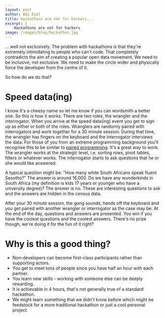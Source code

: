 ```yaml
---
layout: post
author: Adi Eyal
title: Hackathons are not for hackers...
excerpt: |
    Hackathons are not for hackers
image: /images/blog/hackathon.jpg
---
```


... well not exclusively. The problem with hackathons is that they're extremely intimidating to people who can't code. That completely contradicts the aim of creating a popular open data movement. We need to be inclusive, not exclusive. We need to make the circle wider and physically force the developer from the centre of it. 

So how do we do that?

Speed data(ing)
===============

I know it's a cheesy name so let me know if you can wordsmith a better one. So this is how it works. There are two roles, the wrangler and the interrogator. When you arrive at the speed data(ing) event you get to sign up as either or both of the roles. Wranglers are randomly paired with interrogators and work together for a 30 minute session. During that time, the wrangler has fingers on the keyboard and the interrogator interviews the data. For those of you from an extreme programming background you'll recognise this to be similar to [paired programming](http://en.wikipedia.org/wiki/Pair_programming). It's a great way to work. The wrangler works at the strategic level, i.e. sorting rows, pivot tables, filters or whatever works. The interrogator starts to ask questions that he or she would like answered. 

A typical question might be: "How many white South Africans speak fluent Sesotho?" The answer is around 16,000. Do we have any wunderkinds in South Africa (my definition is kids 17 years or younger who have a university degree)? The answer is no. These are interesting questions to ask and the answers are hidden in the census data. 

After your 30 minute session, the gong sounds, hands off the keyboard and you get paired with another wrangler or interrogator as the case may be. At the end of the day, questions and answers are presented. You win if you have the coolest questions and the coolest answers. There's no prize though, we're doing it for the fun of it right?

Why is this a good thing?
=========================

- Non-developers can become first-class participants rather than supporting actors.
- You get to meet tons of people since you have half an hour with each partner.
- You learn new skills - working with someone else can be deeply rewarding.
- It is achievable in 4 hours, that's not generally true of a standard hackathon.
- We might learn something that we didn't know before which might be feedstock for a more traditional hackathon or just a cool personal project.
